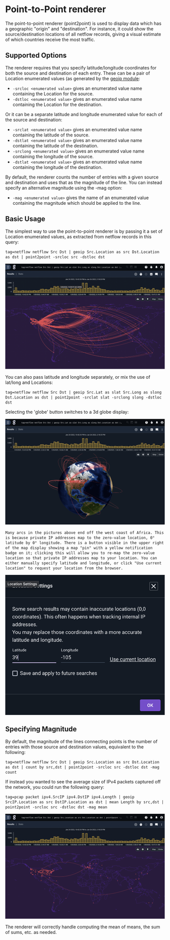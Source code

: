 # Point-to-Point renderer

The point-to-point renderer (point2point) is used to display data which has a geographic "origin" and "destination". For instance, it could show the source/destination locations of all netflow records, giving a visual estimate of which countries receive the most traffic.

## Supported Options
The renderer requires that you specify latitude/longitude coordinates for both the source and destination of each entry. These can be a pair of Location enumerated values (as generated by the [geoip module](/search/geoip/geoip):

* `-srcloc <enumerated value>` gives an enumerated value name containing the Location for the source.
* `-dstloc <enumerated value>` gives an enumerated value name containing the Location for the destination.

Or it can be a separate latitude and longitude enumerated value for each of the source and destination:

* `-srclat <enumerated value>` gives an enumerated value name containing the latitude of the source.
* `-dstlat <enumerated value>` gives an enumerated value name containing the latitude of the destination.
* `-srclong <enumerated value>` gives an enumerated value name containing the longitude of the source.
* `-dstlat <enumerated value>` gives an enumerated value name containing the longitude of the destination.

By default, the renderer counts the number of entries with a given source and destination and uses that as the magnitude of the line. You can instead specify an alternative magnitude using the -mag option:

* `-mag <enumerated value>` gives the name of an enumerated value containing the magnitude which should be applied to the line.

## Basic Usage

The simplest way to use the point-to-point renderer is by passing it a set of Location enumerated values, as extracted from netflow records in this query:

```gravwell
tag=netflow netflow Src Dst | geoip Src.Location as src Dst.Location as dst | point2point -srcloc src -dstloc dst
```

![](p2p.png)

You can also pass latitude and longitude separately, or mix the use of lat/long and Locations:

```gravwell
tag=netflow netflow Src Dst | geoip Src.Lat as slat Src.Long as slong Dst.Location as dst | point2point -srclat slat -srclong slong -dstloc dst
```

Selecting the 'globe' button switches to a 3d globe display:

![](globe.png)

```{note}
Many arcs in the pictures above end off the west coast of Africa. This is because private IP addresses map to the zero-value location, 0° latitude by 0° longitude. There is a button visible in the upper right of the map display showing a map "pin" with a yellow notification badge on it; clicking this will allow you to re-map the zero-value location so that private IP addresses map to your location. You can either manually specify latitude and longitude, or click "Use current location" to request your location from the browser.
```

![](location.png)

## Specifying Magnitude

By default, the magnitude of the lines connecting points is the number of entries with those source and destination values, equivalent to the following:

```gravwell
tag=netflow netflow Src Dst | geoip Src.Location as src Dst.Location as dst | count by src,dst | point2point -srcloc src -dstloc dst -mag count
```

If instead you wanted to see the average size of IPv4 packets captured off the network, you could run the following query:

```gravwell
tag=pcap packet ipv4.SrcIP ipv4.DstIP ipv4.Length | geoip SrcIP.Location as src DstIP.Location as dst | mean Length by src,dst | point2point -srcloc src -dstloc dst -mag mean
```

![](mean.png)

The renderer will correctly handle computing the mean of means, the sum of sums, etc. as needed.
